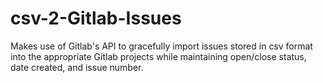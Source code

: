 # csv-2-Gitlab-Issues
Makes use of Gitlab's API to gracefully import issues stored in csv format into the appropriate Gitlab projects while maintaining open/close status, date created, and issue number. 
